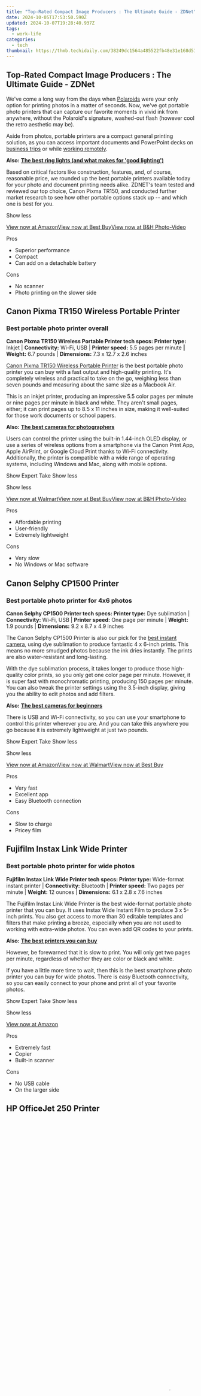 ```yaml
---
title: "Top-Rated Compact Image Producers : The Ultimate Guide - ZDNet"
date: 2024-10-05T17:53:50.590Z
updated: 2024-10-07T19:28:40.937Z
tags:
  - work-life
categories:
  - tech
thumbnail: https://thmb.techidaily.com/38249dc1564a485522fb48e31e168d5147b5976c3d300d00e74bbaf1c0b88604.jpg
---
```


## Top-Rated Compact Image Producers : The Ultimate Guide - ZDNet

We've come a long way from the days when [Polaroids](https://www.zdnet.com/article/best-instant-camera/) were your only option for printing photos in a matter of seconds. Now, we've got portable photo printers that can capture our favorite moments in vivid ink from anywhere, without the Polaroid's signature, washed-out flash (however cool the retro aesthetic may be). 

Aside from photos, portable printers are a compact general printing solution, as you can access important documents and PowerPoint decks on [business trips](https://www.zdnet.com/article/these-are-my-5-must-have-devices-for-work-travel-now/) or while [working remotely](https://www.zdnet.com/article/four-ways-to-secure-your-remote-work-setup/). 

**Also:** [**The best ring lights (and what makes for 'good lighting')**](https://www.zdnet.com/article/best-phone-ring-light/)

Based on critical factors like construction, features, and, of course, reasonable price, we rounded up the best portable printers available today for your photo and document printing needs alike. ZDNET's team tested and reviewed our top choice, Canon Pixma TR150, and conducted further market research to see how other portable options stack up -- and which one is best for you. 

Show less 

[View now at Amazon](https://buy.geni.us/Proxy.ashx?TSID=368250&GR%5FURL=https%3A%2F%2Fwww.amazon.com%2Fdp%2FB085VMW9YD%2Fref%3Dasc%5Fdf%5FB085VMW9YD1726657200000%3Fcreative%3D395261%26creativeASIN%3DB085VMW9YD%26linkCode%3Dasn%26tag%3Dzd-buy-button-20%26ascsubtag%3D%5F%5FCOM%5FCLICK%5FID%5F%5F%7C88ec7ec1-068e-4a72-87ea-9c360d56d717%7Cdtp&dtb=1)[View now at Best Buy](https://shop-links.co/link/?url=https%3A%2F%2Fbestbuy.7tiv.net%2Fc%2F376373%2F633495%2F10014%3Fprodsku%3D6407491%26u%3Dhttp%253A%252F%252Fwww.bestbuy.com%252Fsite%252F-%252F6407491.p%253Fcmp%253DRMX&publisher_slug=itechdaily19598&exclusive=1)[View now at B&H Photo-Video](https://www.bhphotovideo.com/c/product/1554934-OREG/canon%5F4167c002%5Fpixma%5Ftr150%5Fwireless%5Fportable.html/BI/23252/KBID/28790/SID/zd-%5F%5FCOM%5FCLICK%5FID%5F%5F-dtp)

Pros 
* Superior performance
* Compact
* Can add on a detachable battery

Cons 
* No scanner
* Photo printing on the slower side

## Canon Pixma TR150 Wireless Portable Printer

### Best portable photo printer overall

**Canon Pixma TR150 Wireless Portable Printer tech specs: Printer type:** Inkjet | **Connectivity:** Wi-Fi, USB | **Printer speed:** 5.5 pages per minute **| Weight:** 6.7 pounds | **Dimensions:** 7.3 x 12.7 x 2.6 inches

[Canon Pixma TR150 Wireless Portable Printer](https://www.zdnet.com/article/working-from-home-tech-we-review-an-ultraportable-printer-and-scanner/) is the best portable photo printer you can buy with a fast output and high-quality printing. It's completely wireless and practical to take on the go, weighing less than seven pounds and measuring about the same size as a Macbook Air.

This is an inkjet printer, producing an impressive 5.5 color pages per minute or nine pages per minute in black and white. They aren't small pages, either; it can print pages up to 8.5 x 11 inches in size, making it well-suited for those work documents or school papers. 

**Also:** [**The best cameras for photographers**](https://www.zdnet.com/article/best-camera/)

Users can control the printer using the built-in 1.44-inch OLED display, or use a series of wireless options from a smartphone via the Canon Print App, Apple AirPrint, or Google Cloud Print thanks to Wi-Fi connectivity. Additionally, the printer is compatible with a wide range of operating systems, including Windows and Mac, along with mobile options. 

Show Expert Take Show less 

Show less 

[View now at Walmart](https://goto.walmart.com/c/5597632/568844/9383?veh=aff&sourceid=imp_000011112222333344&u=https%3A%2F%2Fwww.walmart.com%2Fip%2F1534184488&subId1=zd-__COM_CLICK_ID__-dtp)[View now at Best Buy](https://shop-links.co/link/?url=https%3A%2F%2Fbestbuy.7tiv.net%2Fc%2F376373%2F633495%2F10014%3Fprodsku%3D6521753%26u%3Dhttp%253A%252F%252Fwww.bestbuy.com%252Fsite%252F-%252F6521753.p%253Fcmp%253DRMX&publisher_slug=itechdaily19598&exclusive=1)[View now at B&H Photo-Video](https://www.bhphotovideo.com/c/product/1728026-REG/canon%5F5539c001%5Fselphy%5Fcp1500%5Fcompact%5Fphoto.html/BI/23252/KBID/28790/SID/zd-%5F%5FCOM%5FCLICK%5FID%5F%5F-dtp)

Pros 
* Affordable printing
* User-friendly
* Extremely lightweight

Cons 
* Very slow
* No Windows or Mac software

## Canon Selphy CP1500 Printer

### Best portable photo printer for 4x6 photos

**Canon Selphy CP1500 Printer tech specs: Printer type:** Dye sublimation | **Connectivity:** Wi-Fi, USB | **Printer speed:** One page per minute | **Weight:** 1.9 pounds | **Dimensions:** 9.2 x 8.7 x 4.9 inches

The Canon Selphy CP1500 Printer is also our pick for the [best instant camera](https://www.zdnet.com/article/best-instant-camera/), using dye sublimation to produce fantastic 4 x 6-inch prints. This means no more smudged photos because the ink dries instantly. The prints are also water-resistant and long-lasting. 

With the dye sublimation process, it takes longer to produce those high-quality color prints, so you only get one color page per minute. However, it is super fast with monochromatic printing, producing 150 pages per minute. You can also tweak the printer settings using the 3.5-inch display, giving you the ability to edit photos and add filters. 

**Also:** [**The best cameras for beginners**](https://www.zdnet.com/article/best-camera-for-beginners/)

There is USB and Wi-Fi connectivity, so you can use your smartphone to control this printer wherever you are. And you can take this anywhere you go because it is extremely lightweight at just two pounds.

Show Expert Take Show less 

Show less 

[View now at Amazon](https://buy.geni.us/Proxy.ashx?TSID=368250&GR%5FURL=https%3A%2F%2Fwww.amazon.com%2Fdp%2FB09GXCMFV5%2Fref%3Dasc%5Fdf%5FB09GXCMFV51726657200000%3Fcreative%3D395261%26creativeASIN%3DB09GXCMFV5%26linkCode%3Dasn%26tag%3Dzd-buy-button-20%26ascsubtag%3D%5F%5FCOM%5FCLICK%5FID%5F%5F%7C88ec7ec1-068e-4a72-87ea-9c360d56d717%7Cdtp&dtb=1)[View now at Walmart](https://goto.walmart.com/c/5597632/568844/9383?veh=aff&sourceid=imp_000011112222333344&u=https%3A%2F%2Fwww.walmart.com%2Fip%2F693411514&subId1=zd-__COM_CLICK_ID__-dtp)[View now at Best Buy](https://shop-links.co/link/?url=https%3A%2F%2Fbestbuy.7tiv.net%2Fc%2F376373%2F633495%2F10014%3Fprodsku%3D6480357%26u%3Dhttp%253A%252F%252Fwww.bestbuy.com%252Fsite%252F-%252F6480357.p%253Fcmp%253DRMX&publisher_slug=itechdaily19598&exclusive=1)

Pros 
* Very fast
* Excellent app
* Easy Bluetooth connection

Cons 
* Slow to charge
* Pricey film

## Fujifilm Instax Link Wide Printer

### Best portable photo printer for wide photos

**Fujifilm Instax Link Wide Printer tech specs: Printer type:** Wide-format instant printer | **Connectivity:** Bluetooth | **Printer speed:** Two pages per minute | **Weight:** 12 ounces | **Dimensions:** 6.1 x 2.8 x 7.6 inches

The Fujifilm Instax Link Wide Printer is the best wide-format portable photo printer that you can buy. It uses Instax Wide Instant Film to produce 3 x 5-inch prints. You also get access to more than 30 editable templates and filters that make printing a breeze, especially when you are not used to working with extra-wide photos. You can even add QR codes to your prints. 

**Also:** [**The best printers you can buy**](https://www.zdnet.com/article/best-printer/)

However, be forewarned that it is slow to print. You will only get two pages per minute, regardless of whether they are color or black and white. 

If you have a little more time to wait, then this is the best smartphone photo printer you can buy for wide photos. There is easy Bluetooth connectivity, so you can easily connect to your phone and print all of your favorite photos. 

Show Expert Take Show less 

Show less 

[View now at Amazon](https://buy.geni.us/Proxy.ashx?TSID=368250&GR%5FURL=https%3A%2F%2Fwww.amazon.com%2Fdp%2FB01HGD8R5S%2Fref%3Dasc%5Fdf%5FB01HGD8R5S1726657200000%3Fcreative%3D395261%26creativeASIN%3DB01HGD8R5S%26linkCode%3Dasn%26tag%3Dzd-buy-button-20%26ascsubtag%3D%5F%5FCOM%5FCLICK%5FID%5F%5F%7C88ec7ec1-068e-4a72-87ea-9c360d56d717%7Cdtp&dtb=1)

Pros 
* Extremely fast
* Copier
* Built-in scanner

Cons 
* No USB cable
* On the larger side

## HP OfficeJet 250 Printer

<!-- affiliate ads begin -->
<span id="2135472">
					<video width="864" height="1536" style="cursor:pointer"
           poster="//a.impactradius-go.com/display-clicktoplayimage/2135472.png"
           onclick="if(!this.playClicked){this.play();this.setAttribute('controls',true);this.playClicked=true;}">
	   <source src="//a.impactradius-go.com/display-ad/18498-2135472">
	   <img src="//a.impactradius-go.com/display-clicktoplayimage/2135472.png" style="border: none; height: 100%; width: 100%; object-fit: contain">
	</video>
	<div style="width:540px;text-align:center"><a href="javascript:window.open(decodeURIComponent('https%3A%2F%2Funicoeye.pxf.io%2Fc%2F5597632%2F2135472%2F18498'), '_blank');void(0);">Click here</a></div>
</span>
<img height="0" width="0" src="https://imp.pxf.io/i/5597632/2135472/18498" style="position:absolute;visibility:hidden;" border="0" />
<!-- affiliate ads end -->

### Best portable all-in-one photo printer

**HP OfficeJet 250 Printer tech specs: Printer type:** Inkjet | **Connectivity:** Wi-Fi, Bluetooth | **Printer speed:** 19 pages per minute | **Weight:** ‎6.51 pounds | **Dimensions:** 7.8 x 14.96 x 3.6 inches

If you have a little more to spend, the HP OfficeJet 250 Printer is a fast, lightweight, portable photo printer that packs some serious power. This isn't just a printer -- you have the ability to scan and copy, as well, for an all-in-one solution you can take on the road. The print speed is impressive, too, producing 19 pages per minute in color and 20 in monochrome. 

The color touchscreen measures almost three inches, and the ten-page auto document feeder helps with those hard copies. There is both Bluetooth and Wi-Fi connectivity for wireless printing, so you can easily print from your smartphone or tablet. 

**Also:** [**The best cheap printers**](https://www.zdnet.com/home-and-office/best-cheap-printer/)

It also happens to be energy-efficient, carrying an Energy Star certification and giving you the option to use HP's high-yield cartridges. 

Show Expert Take Show less 

Show less 

[View now at Amazon](https://buy.geni.us/Proxy.ashx?TSID=368250&GR%5FURL=https%3A%2F%2Fwww.amazon.com%2Fdp%2FB08C72V1LB%2Fref%3Dasc%5Fdf%5FB08C72V1LB1726657200000%3Fcreative%3D395261%26creativeASIN%3DB08C72V1LB%26linkCode%3Dasn%26tag%3Dzd-buy-button-20%26ascsubtag%3D%5F%5FCOM%5FCLICK%5FID%5F%5F%7C88ec7ec1-068e-4a72-87ea-9c360d56d717%7Cdtp&dtb=1)

Pros 
* Kodak app support
* Zink technology
* NFC support

Cons 
* Slow
* Lacks USB connectivity

<!-- affiliate ads begin -->
<a href="https://wigfever.sjv.io/c/5597632/2005196/22899" target="_top" id="2005196">
  <img src="//a.impactradius-go.com/display-ad/22899-2005196" border="0" alt="https://techidaily.com" width="300" height="90"/>
</a>
<img height="0" width="0" src="https://wigfever.sjv.io/i/5597632/2005196/22899" style="position:absolute;visibility:hidden;" border="0" />
<!-- affiliate ads end -->

## Kodak Step Instant Printer

### Best budget portable photo printer

**Canon Pixma TR150 Wireless Portable Printer tech specs: Printer type:** Zink | **Connectivity:** Bluetooth, NFC | **Printer speed:** One page per minute | **Weight:** 8.8 ounces | **Dimensions:** 3 x 5 x 1 inches

For less than $75, you can buy the best budget portable photo printer, the Kodak Step Instant Printer. Weighing less than one pound, it is an easy way to print 2 x 3-inch photos when you are away from your desk. 

**Also:** [**The best photo printers**](https://www.zdnet.com/article/best-photo-printer/)

This uses Zink, or zero-ink, technology, which is a revolutionary dyeless technology that does not require any cartridges or toners. Instead, you just use the 2 x 3-inch printing paper made of dye crystals that come to life when you print. Your photos are then moisture-resistant and tear-resistant. However, it does mean slower printing. You will get one page per minute for both color and monochrome prints. 

There is both Bluetooth and NFC connectivity, so it will easily connect to your smartphone or tablet for easy printing. The free Kodak App is a bonus that helps you tweak your photos and add custom filters to personalize your photos before you print.

Show Expert Take Show less 

<!-- affiliate ads begin -->
<span id="1983446">
					<video width="576" height="240" style="cursor:pointer"
           poster="//a.impactradius-go.com/display-clicktoplayimage/1983446.png"
           onclick="if(!this.playClicked){this.play();this.setAttribute('controls',true);this.playClicked=true;}">
	   <source src="//a.impactradius-go.com/display-ad/22993-1983446">
	   <img src="//a.impactradius-go.com/display-clicktoplayimage/1983446.png" style="border: none; height: 100%; width: 100%; object-fit: contain">
	</video>
	<div style="width:360px;text-align:center"><a href="javascript:window.open(decodeURIComponent('https%3A%2F%2Fhomestyler.sjv.io%2Fc%2F5597632%2F1983446%2F22993'), '_blank');void(0);">Click here</a></div>
</span>
<img height="0" width="0" src="https://imp.pxf.io/i/5597632/1983446/22993" style="position:absolute;visibility:hidden;" border="0" />
<!-- affiliate ads end -->

## What is the best portable photo printer?

Canon's Pixma TR150 Wireless Portable Printer is our pick for the best photo printer you can buy today, thanks to an affordable price tag and fast printing speed that makes it a fantastic fit for on-the-go printing. 

To see how it compares, here is an overview of the best portable photo printers available.

| **Best portable photo printer**             | **Price** | **Type**                    | **Printer speed**    |
| ------------------------------------------- | --------- | --------------------------- | -------------------- |
| Canon Pixma TR150 Wireless Portable Printer | $228      | Inkjet                      | 5.5 pages per minute |
| Canon Selphy CP1500                         | $109      | Dye sublimation             | One page per minute  |
| Fujifilm Instax Link Wide                   | $115      | Wide-format instant printer | Two pages per minute |
| HP OfficeJet 250                            | $390      | Inkjet                      | 19 pages per minute  |
| Kodak Step Instant Printer                  | $70       | Zink                        | One page per minute  |

## Which is the best portable photo printer for you?

There are many portable photo printers that you can buy, but not all of them may offer the value and performance that you can receive from these best portable photo printers. Before you buy, consider these expert suggestions to help you find the right pick for your needs.

| **Choose this best portable phone printer...** | **If you want...**                                                                                                                                                                  |
| ---------------------------------------------- | ----------------------------------------------------------------------------------------------------------------------------------------------------------------------------------- |
| Canon Pixma TR150 Wireless Portable Printer    | The best portable phone printer for your everyday needs. This is perfect for beginners and experts alike with fast output and high-quality printing on pages up to 8.5 x 11 inches. |
| Canon Selphy CP1500                            | The best portable phone printer for smaller photos, printing 4 x 6-inch photos. This model also promises fast-drying ink.                                                           |
| Fujifilm Instax Link Wide                      | To print wide photos. This best portable photo printer can handle landscape shots and gives you access to a variety of editable templates.                                          |
| HP OfficeJet 250                               | A printer-scanner combo. It is pricey, but you get the benefit of two in one. Plus, this printer is energy-efficient.                                                               |
| Kodak Step Instant Printer                     | The best budget portable photo printer. At only 8.8 ounces, it's lightweight and compact for travel and also gives customization options before printing.                           |

<!-- affiliate ads begin -->
<a href="https://appsumo.8odi.net/c/5597632/2123729/7443" target="_top" id="2123729">
  <img src="//a.impactradius-go.com/display-ad/7443-2123729" border="0" alt="https://techidaily.com" width="600" height="90"/>
</a>
<img height="0" width="0" src="https://appsumo.8odi.net/i/5597632/2123729/7443" style="position:absolute;visibility:hidden;" border="0" />
<!-- affiliate ads end -->

## How did I choose these best portable photo printers?

When searching for the best portable photo printers, there are several factors to consider.

* **Size:** Size is one of the most important factors to consider when buying a portable photo printer. In addition to general portability, you also have to think about what size photos you intend to print, as you may find your options limited with certain printers. Before you buy, be sure to carefully check the specs for each printer, so you can find the right-sized printer and photos for your next printing spree.
* **Connectivity:** The best smartphone photo printers feature Bluetooth connectivity, so you can easily connect to your printer via your smartphone or tablet. You may also find USB connectivity, so you can connect to your laptop or digital camera.
* **Price:** The cost of the best portable photo printers can range from under $100 to more than $225, depending on the model you choose. Factors like the size, build, and printer type can all impact how much you pay for your smartphone photo printer.

<!-- affiliate ads begin -->
<a href="https://appsumo.8odi.net/c/5597632/2144284/7443" target="_top" id="2144284">
  <img src="//a.impactradius-go.com/display-ad/7443-2144284" border="0" alt="https://techidaily.com" width="728" height="90"/>
</a>
<img height="0" width="0" src="https://appsumo.8odi.net/i/5597632/2144284/7443" style="position:absolute;visibility:hidden;" border="0" />
<!-- affiliate ads end -->

## How does a portable photo printer work?

The best portable photo printers are also smartphone photo printers. This means that they do not require a computer in order to work. Instead, you can use Bluetooth connectivity to connect to your printer via an app. These apps also often allow you to edit and change your photos before you print, like adding a filter or text to your file.

## What size photos do the best portable photo printers produce?

Portable photo printers are specifically created to be smaller and more lightweight than your average photo printer. This means that you typically receive smaller-sized prints, but that is not always the case. For example, the best portable photo printer overall, the Canon Pixma TR150 Wireless Portable Printer, produces prints up to 8.5 x 11 inches in size. Before you choose the best portable photo printer for your needs, consider what size prints you will want to make. 

## How much do the best portable photo printers cost?

The best portable photo printers can run the gamut in cost. For example, while the Kodak Step Instant Printer is $70, the HP OfficeJet 250 costs almost $500\. This is a pretty significant difference that is based on factors like printing style, speed, and size. Overall, the best portable photo printers range in cost from $70 to $228, depending on the option you choose. 

<!-- affiliate ads begin -->
<a href="https://appsumo.8odi.net/c/5597632/2052063/7443" target="_top" id="2052063">
  <img src="//a.impactradius-go.com/display-ad/7443-2052063" border="0" alt="https://techidaily.com" width="728" height="90"/>
</a>
<img height="0" width="0" src="https://appsumo.8odi.net/i/5597632/2052063/7443" style="position:absolute;visibility:hidden;" border="0" />
<!-- affiliate ads end -->

## Are there alternative best portable photo printers worth considering?

There are some other options that are also worth a second look. One of these best portable photo printers may just be the printer you are looking for.

[BEST PORTABLE PHOTO PRINTER FOR SQUARE PHOTOS Canon Selphy Square QX10 - Best portable photo printer for square photos If you like to print square photos, this best portable photo printer is up to the task. View at Amazon](https://buy.geni.us/Proxy.ashx?TSID=368250&GR%5FURL=https%3A%2F%2Fwww.amazon.com%2FCanon-SELPHY-Compact-Square-Printer%2Fdp%2FB084CMYV1T%3Fth%3D1%26tag%3Dzd-buy-button-20%26ascsubtag%3D%5F%5FCOM%5FCLICK%5FID%5F%5F%7C88ec7ec1-068e-4a72-87ea-9c360d56d717%7Cdtp&dtb=1)[BEST PORTABLE PHOTO PRINTER DESIGN HP Sprocket - Best portable photo printer design A sleek design matches high performance with this best portable photo printer. View at Amazon](https://buy.geni.us/Proxy.ashx?TSID=368250&GR%5FURL=https%3A%2F%2Fwww.amazon.com%2FHP-Sprocket-Portable-X7N07A-Sticky-Backed%2Fdp%2FB01LBWEMP4%3Fth%3D1%26tag%3Dzd-buy-button-20%26ascsubtag%3D%5F%5FCOM%5FCLICK%5FID%5F%5F%7C88ec7ec1-068e-4a72-87ea-9c360d56d717%7Cdtp&dtb=1)[BEST COMPACT PORTABLE PHOTO PRINTER Polaroid Hi–Print 2x3 - Best compact portable photo printer This rainbow-colored printer is super easy to take with you on the go. View at Amazon](https://buy.geni.us/Proxy.ashx?TSID=368250&GR%5FURL=https%3A%2F%2Fwww.amazon.com%2FPolaroid-Hi-Print-Bluetooth-Connected-Compatible%2Fdp%2FB08FRNCCDS%3Ftag%3Dzd-buy-button-20%26ascsubtag%3D%5F%5FCOM%5FCLICK%5FID%5F%5F%7C88ec7ec1-068e-4a72-87ea-9c360d56d717%7Cdtp&dtb=1)

For other options, check out our top picks for the [best printer](https://www.zdnet.com/article/best-printer/), [best inkjet printer](https://www.zdnet.com/home-and-office/smart-office/best-inkjet-printer/), and [best cheap printer](https://www.zdnet.com/home-and-office/best-cheap-printer/)! 

#### Newsletters

ZDNET Recommends

ZDNET saves you time and money by delivering the best products and tech deals to your inbox every week.

 Subscribe

[See all](https://www.zdnet.com/newsletters/)

#### **ZDNET** Recommends

[The best smartwatches you can buy: Apple, Samsung, Google, and more compared](https://www.zdnet.com/article/best-smartwatch/ "The best smartwatches you can buy: Apple, Samsung, Google, and more compared")

[The 5 best VPN services (and tips to choose the right one for you)](https://www.zdnet.com/article/best-vpn/ "The 5 best VPN services (and tips to choose the right one for you)")

[The best Android phones you can buy (including a surprise pick)](https://www.zdnet.com/article/best-android-phone/ "The best Android phones you can buy (including a surprise pick)")

[The best robot vacuum and mop combos (and if they're worth the money)](https://www.zdnet.com/article/best-robot-vacuum-mop/ "The best robot vacuum and mop combos (and if they're worth the money)")

* [The best smartwatches you can buy: Apple, Samsung, Google, and more compared](https://www.zdnet.com/article/best-smartwatch/ "The best smartwatches you can buy: Apple, Samsung, Google, and more compared")
* [The 5 best VPN services (and tips to choose the right one for you)](https://www.zdnet.com/article/best-vpn/ "The 5 best VPN services (and tips to choose the right one for you)")
* [The best Android phones you can buy (including a surprise pick)](https://www.zdnet.com/article/best-android-phone/ "The best Android phones you can buy (including a surprise pick)")
* [The best robot vacuum and mop combos (and if they're worth the money)](https://www.zdnet.com/article/best-robot-vacuum-mop/ "The best robot vacuum and mop combos (and if they're worth the money)")

<ins class="adsbygoogle"
     style="display:block"
     data-ad-format="autorelaxed"
     data-ad-client="ca-pub-7571918770474297"
     data-ad-slot="1223367746"></ins>

<ins class="adsbygoogle"
     style="display:block"
     data-ad-client="ca-pub-7571918770474297"
     data-ad-slot="8358498916"
     data-ad-format="auto"
     data-full-width-responsive="true"></ins>

<span class="atpl-alsoreadstyle">Also read:</span>
<div><ul>
<li><a href="https://youtube-sure.techidaily.com/ed-in-2024-journey-journaling-paving-your-way-in-the-world-of-travel-vlogging/"><u>[Updated] In 2024, Journey Journaling Paving Your Way in the World of Travel Vlogging</u></a></li>
<li><a href="https://techidaily.com/complete-tutorial-for-itel-a70-hard-reset-drfone-by-drfone-reset-android-reset-android/"><u>Complete Tutorial for Itel A70 Hard Reset | Dr.fone</u></a></li>
<li><a href="https://techno-recovery.techidaily.com/demystifying-lg-channels-the-crucial-facts-you-cant-miss/"><u>Demystifying LG Channels – The Crucial Facts You Can't Miss</u></a></li>
<li><a href="https://techno-recovery.techidaily.com/how-to-address-and-fix-missing-osetupdll-files-on-your-pc/"><u>How to Address and Fix Missing 'oSetup.dll' Files on Your PC</u></a></li>
<li><a href="https://techno-recovery.techidaily.com/how-to-repair-your-computers-malfunctioning-optical-drive/"><u>How To Repair Your Computer's Malfunctioning Optical Drive</u></a></li>
<li><a href="https://article-helps.techidaily.com/in-2024-exclusive-perk-dji-miniair-2-owners-get-20-free-luts/"><u>In 2024, Exclusive Perk DJI Mini/Air 2 Owners Get 20 Free LUTS</u></a></li>
<li><a href="https://extra-approaches.techidaily.com/in-2024-precision-and-efficiency-incorporating-luts-in-after-effects/"><u>In 2024, Precision and Efficiency Incorporating LUTs in After Effects</u></a></li>
<li><a href="https://techno-recovery.techidaily.com/mastering-voice-commands-a-guide-to-enable-siris-text-to-speech-on-iphone-and-mac/"><u>Mastering Voice Commands: A Guide to Enable Siri's Text-to-Speech on iPhone & Mac</u></a></li>
<li><a href="https://techno-recovery.techidaily.com/mastering-your-samsung-tv-experience-with-integrated-apps/"><u>Mastering Your Samsung TV Experience with Integrated Apps</u></a></li>
<li><a href="https://digital-screen-recording.techidaily.com/navigating-google-meet-discussions-tips-and-tricks/"><u>Navigating Google Meet Discussions Tips & Tricks</u></a></li>
<li><a href="https://techno-recovery.techidaily.com/step-by-step-solution-connecting-and-setting-up-an-external-display-for-your-mac-computer/"><u>Step-by-Step Solution: Connecting and Setting Up an External Display for Your Mac Computer</u></a></li>
<li><a href="https://remote-screen-capture.techidaily.com/streamlined-process-altering-video-direction-in-vlc/"><u>Streamlined Process Altering Video Direction in VLC</u></a></li>
<li><a href="https://tech-revival.techidaily.com/unlocking-llama-2-how-to-set-up-locally/"><u>Unlocking Llama 2: How to Set Up Locally</u></a></li>
<li><a href="https://tech-revival.techidaily.com/1726221637949-mp3/"><u>무료 MP3 프로세서: 인터넷을 통한 원활한 오븐화 방법</u></a></li>
</ul></div>

